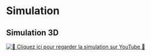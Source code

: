 # Simulation

## Simulation 3D

[![🔗 __Cliquez ici pour regarder la simulation sur YouTube__ 🚀](https://img.youtube.com/vi/0_hS1EnDEKU/maxresdefault.jpg)](https://youtu.be/0_hS1EnDEKU)

<!--### Théorie (À supprimer quand section terminée)

 voir : https://tim-montmorency.com/582523-gestion/#/contenus/3_planification/30_simulation/ -->
